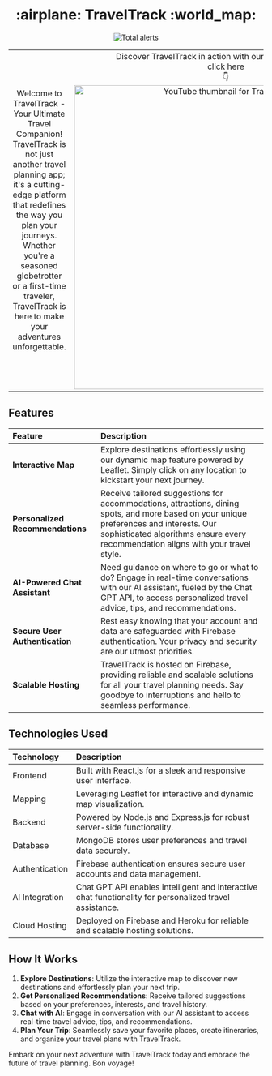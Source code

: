 <h1 align="center">
  :airplane: TravelTrack :world_map:
</h1>

<div align="center">

[![Total alerts](https://img.shields.io/lgtm/alerts/g/traveltrack/traveltrack.svg?logo=lgtm&logoWidth=18)](https://lgtm.com/projects/g/traveltrack/traveltrack/alerts/)

</div>
<table border="0">
  <tr>
    <td align="center">
Welcome to TravelTrack - Your Ultimate Travel Companion! TravelTrack is not just another travel planning app; it's a cutting-edge platform that redefines the way you plan your journeys. Whether you're a seasoned globetrotter or a first-time traveler, TravelTrack is here to make your adventures unforgettable.
    </td>
    <td width="450px" align="center">
      Discover TravelTrack in action with our introductory video <br/>
      click here  <br/>
           👇
      <!-- Replace 'YOUR_VIDEO_ID' with the ID of your YouTube video -->
      <a href="https://youtu.be/h3n83j6XVLU">
        <img width="600px" src="https://github.com/almayomekonen/travel-track-app/blob/master/preview-image.png" alt="YouTube thumbnail for TravelTrack" />
      </a>
    </td>
  </tr>
</table>




## Features
| Feature | Description |
| :--- | :--- |
| **Interactive Map** | Explore destinations effortlessly using our dynamic map feature powered by Leaflet. Simply click on any location to kickstart your next journey. |
| **Personalized Recommendations** | Receive tailored suggestions for accommodations, attractions, dining spots, and more based on your unique preferences and interests. Our sophisticated algorithms ensure every recommendation aligns with your travel style. |
| **AI-Powered Chat Assistant** | Need guidance on where to go or what to do? Engage in real-time conversations with our AI assistant, fueled by the Chat GPT API, to access personalized travel advice, tips, and recommendations. |
| **Secure User Authentication** | Rest easy knowing that your account and data are safeguarded with Firebase authentication. Your privacy and security are our utmost priorities. |
| **Scalable Hosting** | TravelTrack is hosted on Firebase, providing reliable and scalable solutions for all your travel planning needs. Say goodbye to interruptions and hello to seamless performance. |


## Technologies Used
| Technology | Description |
| :--- | :--- |
| Frontend | Built with React.js for a sleek and responsive user interface. |
| Mapping | Leveraging Leaflet for interactive and dynamic map visualization. |
| Backend | Powered by Node.js and Express.js for robust server-side functionality. |
| Database | MongoDB stores user preferences and travel data securely. |
| Authentication | Firebase authentication ensures secure user accounts and data management. |
| AI Integration | Chat GPT API enables intelligent and interactive chat functionality for personalized travel assistance. |
| Cloud Hosting | Deployed on Firebase and Heroku for reliable and scalable hosting solutions. |


## How It Works

1. **Explore Destinations**: Utilize the interactive map to discover new destinations and effortlessly plan your next trip.
2. **Get Personalized Recommendations**: Receive tailored suggestions based on your preferences, interests, and travel history.
3. **Chat with AI**: Engage in conversation with our AI assistant to access real-time travel advice, tips, and recommendations.
4. **Plan Your Trip**: Seamlessly save your favorite places, create itineraries, and organize your travel plans with TravelTrack.

Embark on your next adventure with TravelTrack today and embrace the future of travel planning. Bon voyage!

